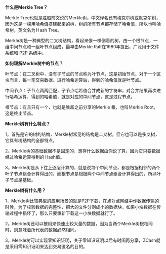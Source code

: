 **什么是Merkle Tree？**



Merkle Tree也就是胜超前文说的Merkle树，中文译名还有梅克尔树或默克尔树，因为这是一棵用哈希值搭建起来的树，树的所有节点都存储了哈希值，所以也叫哈希树，英文名为Ｈash Tree。



Merkle树是一种典型的二叉树结构，看起来像一棵倒着的树，由一个根节点，一组中间节点和一组叶节点组成，最早由Merkle Ralf在1980年提出，广泛用于文件系统和 P2P 系统中。



**如何理解Merkle树中的节点？**



叶节点：在二叉树中，没有子节点的节点称为叶节点，这是初始节点，对于一个区块而言，每一笔交易数据，进行哈希运算后，得到的哈希值就是叶节点。



中间节点：子节点两两匹配，子节点哈希值合并成新的字符串，对合并结果再次进行哈希运算，得到的哈希值，就是对应的中间节点，这是过程节点。



根节点：有且只有一个，也就是胜超之前分享的Merkle 根，也叫Ｍerkle Root，这是终止节点。





**Merkle树有什么特点？**



1，首先是它的树的结构，Merkle树常见的结构是二叉树，但它也可以是多叉树，它具有树结构的全部特点。



2，Merkle树的基础数据不是固定的，想存什么数据由你说了算，因为它只要数据经过哈希运算得到的Ｈash值。



3，Merkle树是从下往上逐层计算的，就是说每个中间节点，都是根据相邻的两个叶子节点组合计算得出的，而根节点是根据两个中间节点组合计算得出的，所以叶子节点是基础。





**Merkle树有什么用？**



1，Merkle树比较典型的应用场景的就是P2P下载，在点对点网络中作数据传输的时候，为了校验数据的完整性，把大的文件分割成小的数据块，如果小块数据在传输过程中损坏了，那么只要重新下载这一小块数据就行了。



2，Merkle树还可以被用来快速比较大量的数据，因为当两个Merkle树根相同时，则意味着所代表的数据必然相同。



3，Merkle树可以实现零知识证明，关于零知识证明以后有时间再分享，ZCash就是采用零知识证明来达到交易匿名的目的。

  
